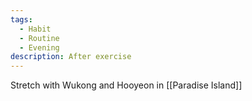 ```yaml
---
tags:
  - Habit
  - Routine
  - Evening
description: After exercise
---
```

Stretch with Wukong and Hooyeon in [[Paradise Island]]